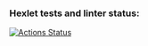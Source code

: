 ### Hexlet tests and linter status:
[![Actions Status](https://github.com/NailKhabibullin/php-project-lvl1/workflows/hexlet-check/badge.svg)](https://github.com/NailKhabibullin/php-project-lvl1/actions)